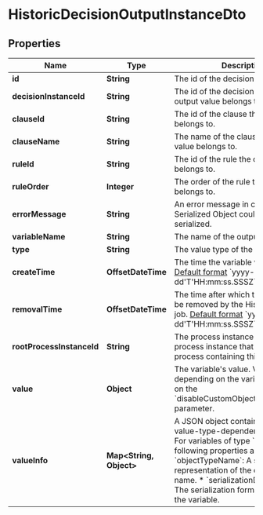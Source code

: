

# HistoricDecisionOutputInstanceDto

## Properties

Name | Type | Description | Notes
------------ | ------------- | ------------- | -------------
**id** | **String** | The id of the decision output value. |  [optional]
**decisionInstanceId** | **String** | The id of the decision instance the output value belongs to. |  [optional]
**clauseId** | **String** | The id of the clause the output value belongs to. |  [optional]
**clauseName** | **String** | The name of the clause the output value belongs to. |  [optional]
**ruleId** | **String** | The id of the rule the output value belongs to. |  [optional]
**ruleOrder** | **Integer** | The order of the rule the output value belongs to. |  [optional]
**errorMessage** | **String** | An error message in case a Java Serialized Object could not be de-serialized. |  [optional]
**variableName** | **String** | The name of the output variable. |  [optional]
**type** | **String** | The value type of the variable. |  [optional]
**createTime** | **OffsetDateTime** | The time the variable was inserted.  [Default format](https://docs.camunda.org/manual/7.18/reference/rest/overview/date-format/) &#x60;yyyy-MM-dd&#39;T&#39;HH:mm:ss.SSSZ&#x60;. |  [optional]
**removalTime** | **OffsetDateTime** | The time after which the entry should be removed by the History Cleanup job. [Default format](https://docs.camunda.org/manual/7.18/reference/rest/overview/date-format/) &#x60;yyyy-MM-dd&#39;T&#39;HH:mm:ss.SSSZ&#x60;. |  [optional]
**rootProcessInstanceId** | **String** | The process instance id of the root process instance that initiated the process containing this entry. |  [optional]
**value** | **Object** | The variable&#39;s value. Value differs depending on the variable&#39;s type and on the &#x60;disableCustomObjectDeserialization&#x60; parameter. |  [optional]
**valueInfo** | **Map&lt;String, Object&gt;** | A JSON object containing additional, value-type-dependent properties.  For variables of type &#x60;Object&#x60;, the following properties are returned:  * &#x60;objectTypeName&#x60;: A string representation of the object&#39;s type name.  * &#x60;serializationDataFormat&#x60;: The serialization format used to store the variable. |  [optional]



